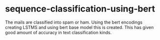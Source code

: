 # sequence-classification-using-bert

The mails are classified into spam or ham. Using the bert encodings creating LSTMS and using bert base model this is created. This has given good amount of accuracy in text classification kinds.

